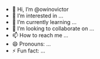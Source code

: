 - 👋 Hi, I’m @owinovictor
- 👀 I’m interested in ...
- 🌱 I’m currently learning ...
- 💞️ I’m looking to collaborate on ...
- 📫 How to reach me ...
- 😄 Pronouns: ...
- ⚡ Fun fact: ...

<!---
owinovictor/owinovictor is a ✨ special ✨ repository because its `README.md` (this file) appears on your GitHub profile.
You can click the Preview link to take a look at your changes.
--->
